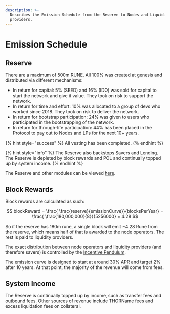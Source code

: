 ```yaml
---
description: >-
  Describes the Emission Schedule from the Reserve to Nodes and Liquidity
  providers.
---
```


# Emission Schedule

## Reserve

There are a maximum of 500m RUNE. All 100% was created at genesis and distributed via different mechanisms:

- In return for capital: 5% (SEED) and 16% (IDO) was sold for capital to start the network and give it value. They took on risk to support the network.
- In return for time and effort: 10% was allocated to a group of devs who worked since 2018. They took on risk to deliver the network.
- In return for bootstrap participation: 24% was given to users who participated in the bootstrapping of the network.
- In return for through-life participation: 44% has been placed in the Protocol to pay out to Nodes and LPs for the next 10+ years.

{% hint style="success" %}
All vesting has been completed.
{% endhint %}

{% hint style="info" %}
The Reserve also backstops Savers and Lending. The Reserve is depleted by block rewards and POL and continually topped up by system income.
{% endhint %}

The Reserve and other modules can be viewed [here](https://runescan.io/addresses).

## Block Rewards

Block rewards are calculated as such:

$$
blockReward = \frac{ \frac{reserve}{emissionCurve}}{blocksPerYear} = \frac{ \frac{180,000,000}{8}}{5256000} = 4.28
$$

So if the reserve has 180m rune, a single block will emit \~4.28 Rune from the reserve, which means half of that is awarded to the node operators. The rest is paid to liquidity providers.

The exact distribution between node operators and liquidity providers (and therefore savers) is controlled by the [Incentive Pendulum](incentive-pendulum.md).

The emission curve is designed to start at around 30% APR and target 2% after 10 years. At that point, the majority of the revenue will come from fees.

## System Income

The Reserve is continually topped up by income, such as transfer fees and outbound fees. Other sources of revenue include THORName fees and excess liquidation fees on collateral.

